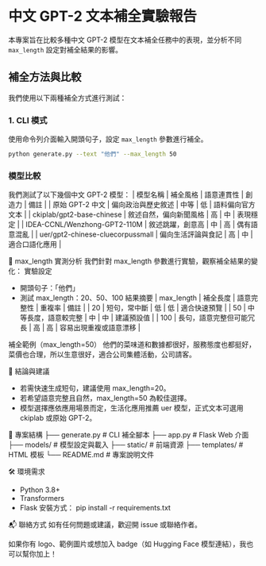 # 中文 GPT-2 文本補全實驗報告

本專案旨在比較多種中文 GPT-2 模型在文本補全任務中的表現，並分析不同 `max_length` 設定對補全結果的影響。

## 補全方法與比較

我們使用以下兩種補全方式進行測試：

### 1. CLI 模式

使用命令列介面輸入開頭句子，設定 `max_length` 參數進行補全。

```bash
python generate.py --text "他們" --max_length 50
```

### 模型比較
我們測試了以下幾個中文 GPT-2 模型：
| 模型名稱 | 補全風格 | 語意連貫性 | 創造力 | 備註 | 
| 原始 GPT-2 中文 | 偏向政治與歷史敘述 | 中等 | 低 | 語料偏向官方文本 | 
| ckiplab/gpt2-base-chinese | 敘述自然，偏向新聞風格 | 高 | 中 | 表現穩定 | 
| IDEA-CCNL/Wenzhong-GPT2-110M | 敘述跳躍，創意高 | 中 | 高 | 偶有語意混亂 | 
| uer/gpt2-chinese-cluecorpussmall | 偏向生活評論與食記 | 高 | 中 | 適合口語化應用 | 



📏 max_length 實測分析
我們針對 max_length 參數進行實驗，觀察補全結果的變化：
實驗設定
- 開頭句子：「他們」
- 測試 max_length：20、50、100
結果摘要
| max_length | 補全長度 | 語意完整性 | 重複率 | 備註 | 
| 20 | 短句，常中斷 | 低 | 低 | 適合快速預覽 | 
| 50 | 中等長度，語意較完整 | 中 | 中 | 建議預設值 | 
| 100 | 長句，語意完整但可能冗長 | 高 | 高 | 容易出現重複或語意漂移 | 


補全範例（max_length=50）
他們的菜味道和數據都很好，服務態度也都挺好，菜價也合理，所以生意很好，適合公司集體活動，公司請客。


📎 結論與建議
- 若需快速生成短句，建議使用 max_length=20。
- 若希望語意完整且自然，max_length=50 為較佳選擇。
- 模型選擇應依應用場景而定，生活化應用推薦 uer 模型，正式文本可選用 ckiplab 或原始 GPT-2。

📂 專案結構
├── generate.py        # CLI 補全腳本
├── app.py             # Flask Web 介面
├── models/            # 模型設定與載入
├── static/            # 前端資源
├── templates/         # HTML 模板
└── README.md          # 專案說明文件



🛠️ 環境需求
- Python 3.8+
- Transformers
- Flask
安裝方式：
pip install -r requirements.txt



📬 聯絡方式
如有任何問題或建議，歡迎開 issue 或聯絡作者。

如果你有 logo、範例圖片或想加入 badge（如 Hugging Face 模型連結），我也可以幫你加上！


